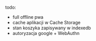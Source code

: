 todo:
- full offline pwa
- cache aplikacji w Cache Storage
- stan koszyka zapisywany w indexedb
- autoryzacja google + WebAuthn
